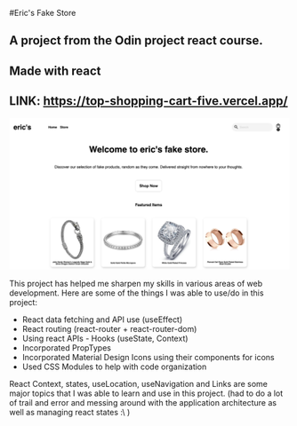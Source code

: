 #Eric's Fake Store

## A project from the Odin project react course.

## Made with react

## LINK: https://top-shopping-cart-five.vercel.app/

![alt App preview](https://github.com/ChhayThan/TOP_shoppingCart/blob/main/public/images/app.png?raw=true)

This project has helped me sharpen my skills in various areas of web development.
Here are some of the things I was able to use/do in this project:

- React data fetching and API use (useEffect)
- React routing (react-router + react-router-dom)
- Using react APIs - Hooks (useState, Context)
- Incorporated PropTypes
- Incorporated Material Design Icons using their components for icons
- Used CSS Modules to help with code organization

React Context, states, useLocation, useNavigation and Links are some major topics that I was able to learn and use in this project. (had to do a lot of trail and error and messing around with the application architecture as well as managing react states :\ )

